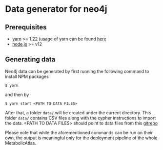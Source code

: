 # Data generator for neo4j



## Prerequisites

 * [yarn](https://yarnpkg.com/) >= 1.22 (usage of yarn can be found
   [here](https://classic.yarnpkg.com/en/docs/cli/#toc-default-commandl)
 * [node.js](https://nodejs.org) >= v12

## Generating data

Neo4j data can be generated by first running the following command to install
NPM packages

    $ yarn

and then by

    $ yarn start <PATH TO DATA FILES>


After that, a folder `data/` will be created under the current directory. This
folder `data/` contains CSV files along with the cypher instructions to import
the data. \<PATH TO DATA FILES\> should point to data files from this
[gitrepo](https://github.com/MetabolicAtlas/data-files)

Please note that while the aforementioned commands can be run on their own, the
output is meaningful only for the deployment pipeline of the whole
MetabolicAtlas.

